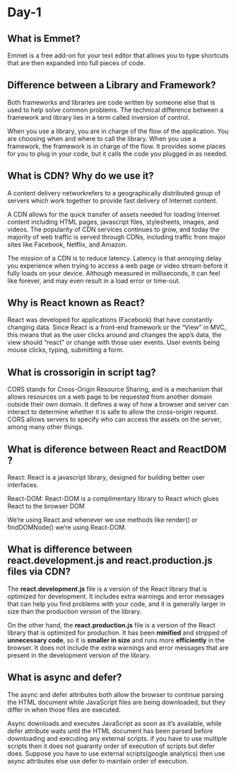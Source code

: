 # Day-1

## What is Emmet?

Emmet is a free add-on for your text editor that allows you to type shortcuts that are then expanded into full pieces of code.

## Difference between a Library and Framework?

Both frameworks and libraries are code written by someone else that is used to help solve common problems.
The technical difference between a framework and library lies in a term called inversion of control.

When you use a library, you are in charge of the flow of the application. You are choosing when and where to call the library. When you use a framework, the framework is in charge of the flow. It provides some places for you to plug in your code, but it calls the code you plugged in as needed.

## What is CDN? Why do we use it?

A content delivery networkrefers to a geographically distributed group of servers which work together to provide fast delivery of Internet content.

A CDN allows for the quick transfer of assets needed for loading Internet content including HTML pages, javascript files, stylesheets, images, and videos. The popularity of CDN services continues to grow, and today the majority of web traffic is served through CDNs, including traffic from major sites like Facebook, Netflix, and Amazon.

The mission of a CDN is to reduce latency. Latency is that annoying delay you experience when trying to access a web page or video stream before it fully loads on your device. Although measured in milliseconds, it can feel like forever, and may even result in a load error or time-out.

## Why is React known as React?

React was developed for applications (Facebook) that have constantly changing data. Since React is a front-end framework or the “View” in MVC, this means that as the user clicks around and changes the app’s data, the view should “react” or change with those user events. User events being mouse clicks, typing, submitting a form.

## What is crossorigin in script tag?

CORS stands for Cross-Origin Resource Sharing, and is a mechanism that allows resources on a web page to be requested from another domain outside their own domain. It defines a way of how a browser and server can interact to determine whether it is safe to allow the cross-origin request. CORS allows servers to specify who can access the assets on the server, among many other things.

## What is diference between React and ReactDOM ?

React: React is a javascript library, designed for building better user interfaces.

React-DOM: React-DOM is a complimentary library to React which glues React to the browser DOM

We’re using React and whenever we use methods like render() or findDOMNode() we’re using React-DOM.

## What is difference between react.development.js and react.production.js files via CDN?

The **react.development.js** file is a version of the React library that is optimized for development. It includes extra warnings and error messages that can help you find problems with your code, and it is generally larger in size than the production version of the library.

On the other hand, the **react.production.js** file is a version of the React library that is optimized for production. It has been **minified** and stripped of **unnecessary code**, so it is **smaller in size** and runs more **efficiently** in the browser. It does not include the extra warnings and error messages that are present in the development version of the library.

## What is async and defer?

The async and defer attributes both allow the browser to continue parsing the HTML document while JavaScript files are being downloaded, but they differ in when those files are executed.

Async downloads and executes JavaScript as soon as it’s available, while defer attribute waits until the HTML document has been parsed before downloading and executing any external scripts.
if you have to use multiple scripts then it does not guaranty order of execution of scripts but defer does.
Suppose you have to use external scripts(google analytics) then use async attributes else use defer to maintain order of execution.
